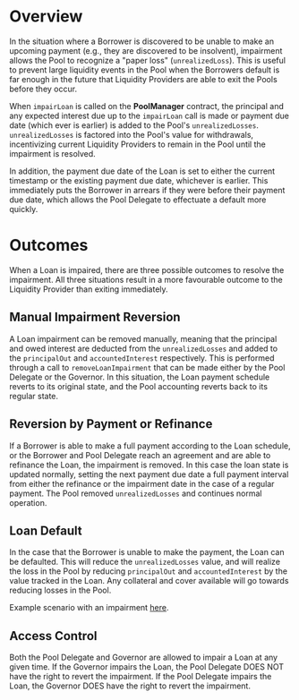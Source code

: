 # Overview

In the situation where a Borrower is discovered to be unable to make an upcoming payment (e.g., they are discovered to be insolvent), impairment allows the Pool to recognize a "paper loss" (`unrealizedLoss`). This is useful to prevent large liquidity events in the Pool when the Borrowers default is far enough in the future that Liquidity Providers are able to exit the Pools before they occur.

When `impairLoan` is called on the **PoolManager** contract, the principal and any expected interest due up to the `impairLoan` call is made or payment due date (which ever is earlier) is added to the Pool's `unrealizedLosses`. `unrealizedLosses` is factored into the Pool's value for withdrawals, incentivizing current Liquidity Providers to remain in the Pool until the impairment is resolved.

In addition, the payment due date of the Loan is set to either the current timestamp or the existing payment due date, whichever is earlier. This immediately puts the Borrower in arrears if they were before their payment due date, which allows the Pool Delegate to effectuate a default more quickly.

# Outcomes

When a Loan is impaired, there are three possible outcomes to resolve the impairment. All three situations result in a more favourable outcome to the Liquidity Provider than exiting immediately.

## Manual Impairment Reversion

A Loan impairment can be removed manually, meaning that the principal and owed interest are deducted from the `unrealizedLosses` and added to the `principalOut` and `accountedInterest` respectively. This is performed through a call to `removeLoanImpairment` that can be made either by the Pool Delegate or the Governor. In this situation, the Loan payment schedule reverts to its original state, and the Pool accounting reverts back to its regular state.

## Reversion by Payment or Refinance

If a Borrower is able to make a full payment according to the Loan schedule, or the Borrower and Pool Delegate reach an agreement and are able to refinance the Loan, the impairment is removed. In this case the loan state is updated normally, setting the next payment due date a full payment interval from either the refinance or the impairment date in the case of a regular payment. The Pool removed `unrealizedLosses` and continues normal operation.

## Loan Default

In the case that the Borrower is unable to make the payment, the Loan can be defaulted. This will reduce the `unrealizedLosses` value, and will realize the loss in the Pool by reducing `principalOut` and `accountedInterest` by the value tracked in the Loan. Any collateral and cover available will go towards reducing losses in the Pool.

Example scenario with an impairment [here](../pools/accounting/pool-accounting.md).

## Access Control
Both the Pool Delegate and Governor are allowed to impair a Loan at any given time. If the Governor impairs the Loan, the Pool Delegate DOES NOT have the right to revert the impairment. If the Pool Delegate impairs the Loan, the Governor DOES have the right to revert the impairment.
